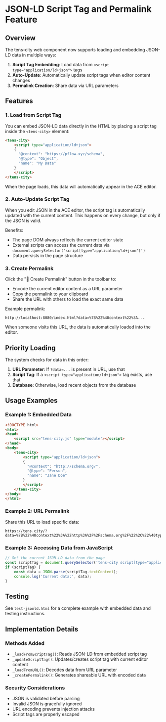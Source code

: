 # JSON-LD Script Tag and Permalink Feature

## Overview

The tens-city web component now supports loading and embedding JSON-LD data in multiple ways:

1. **Script Tag Embedding**: Load data from `<script type="application/ld+json">` tags
2. **Auto-Update**: Automatically update script tags when editor content changes
3. **Permalink Creation**: Share data via URL parameters

## Features

### 1. Load from Script Tag

You can embed JSON-LD data directly in the HTML by placing a script tag inside the `<tens-city>` element:

```html
<tens-city>
    <script type="application/ld+json">
    {
      "@context": "https://pflow.xyz/schema",
      "@type": "Object",
      "name": "My Data"
    }
    </script>
</tens-city>
```

When the page loads, this data will automatically appear in the ACE editor.

### 2. Auto-Update Script Tag

When you edit JSON in the ACE editor, the script tag is automatically updated with the current content. This happens on every change, but only if the JSON is valid.

Benefits:
- The page DOM always reflects the current editor state
- External scripts can access the current data via `document.querySelector('script[type="application/ld+json"]')`
- Data persists in the page structure

### 3. Create Permalink

Click the "🔗 Create Permalink" button in the toolbar to:
- Encode the current editor content as a URL parameter
- Copy the permalink to your clipboard
- Share the URL with others to load the exact same data

Example permalink:
```
http://localhost:8080/index.html?data=%7B%22%40context%22%3A...
```

When someone visits this URL, the data is automatically loaded into the editor.

## Priority Loading

The system checks for data in this order:

1. **URL Parameter**: If `?data=...` is present in URL, use that
2. **Script Tag**: If a `<script type="application/ld+json">` tag exists, use that
3. **Database**: Otherwise, load recent objects from the database

## Usage Examples

### Example 1: Embedded Data

```html
<!DOCTYPE html>
<html>
<head>
    <script src="tens-city.js" type="module"></script>
</head>
<body>
    <tens-city>
        <script type="application/ld+json">
        {
          "@context": "http://schema.org/",
          "@type": "Person",
          "name": "Jane Doe"
        }
        </script>
    </tens-city>
</body>
</html>
```

### Example 2: URL Permalink

Share this URL to load specific data:
```
https://tens.city/?data=%7B%22%40context%22%3A%22http%3A%2F%2Fschema.org%2F%22%2C%22%40type%22%3A%22Person%22%2C%22name%22%3A%22Jane%20Doe%22%7D
```

### Example 3: Accessing Data from JavaScript

```javascript
// Get the current JSON-LD data from the page
const scriptTag = document.querySelector('tens-city script[type="application/ld+json"]');
if (scriptTag) {
    const data = JSON.parse(scriptTag.textContent);
    console.log('Current data:', data);
}
```

## Testing

See `test-jsonld.html` for a complete example with embedded data and testing instructions.

## Implementation Details

### Methods Added

- `_loadFromScriptTag()`: Reads JSON-LD from embedded script tag
- `_updateScriptTag()`: Updates/creates script tag with current editor content
- `_loadFromURL()`: Decodes data from URL parameter
- `_createPermalink()`: Generates shareable URL with encoded data

### Security Considerations

- JSON is validated before parsing
- Invalid JSON is gracefully ignored
- URL encoding prevents injection attacks
- Script tags are properly escaped
